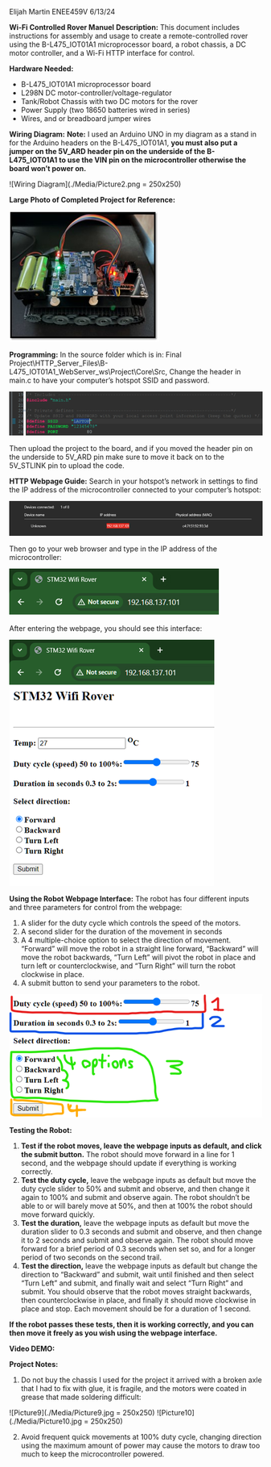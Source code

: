 Elijah Martin
ENEE459V
6/13/24

**Wi-Fi Controlled Rover Manuel**
**Description:**  This document includes instructions for assembly and usage to create a remote-controlled rover using the B-L475\_IOT01A1 microprocessor board, a robot chassis, a DC motor controller, and a Wi-Fi HTTP interface for control.

**Hardware Needed:** 
- B-L475\_IOT01A1 microprocessor board
- L298N DC motor-controller/voltage-regulator 
- Tank/Robot Chassis with two DC motors for the rover
- Power Supply (two 18650 batteries wired in series) 
- Wires, and or breadboard jumper wires

**Wiring Diagram:** 
**Note:** I used an Arduino UNO in my diagram as a stand in for the Arduino headers on the  B-L475\_IOT01A1, **you must also put a jumper on the 5V\_ARD header pin on the underside of the B-L475\_IOT01A1 to use the VIN pin on the microcontroller otherwise the board won’t power on.**

![Wiring Diagram](./Media/Picture2.png = 250x250)

**Large Photo of Completed Project for Reference:**

![Large Photo](./Media/Picture3.jpg)

**Programming:**
In the source folder which is in: Final Project\HTTP\_Server\_Files\B-L475\_IOT01A1\_WebServer\_ws\Project\Core\Src, Change the header in main.c to have your computer’s hotspot SSID and password. 

![Picture4](./Media/Picture4.png)

Then upload the project to the board, and if you moved the header pin on the underside to 5V\_ARD pin make sure to move it back on to the 5V\_STLINK pin to upload the code.

**HTTP Webpage Guide:** 
Search in your hotspot’s network in settings to find the IP address of the microcontroller connected to your computer’s hotspot:

![Picture5](./Media/Picture5.png)

Then go to your web browser and type in the IP address of the microcontroller:

![Picture6](./Media/Picture6.png)

After entering the webpage, you should see this interface:

![Picture7](./Media/Picture7.png)

**Using the Robot Webpage Interface:**
The robot has four different inputs and three parameters for control from the webpage:
1. A slider for the duty cycle which controls the speed of the motors.
2. A second slider for the duration of the movement in seconds
3. A 4 multiple-choice option to select the direction of movement. “Forward” will move the robot in a straight line forward, “Backward” will move the robot backwards, “Turn Left” will pivot the robot in place and turn left or counterclockwise, and “Turn Right” will turn the robot clockwise in place.
4. A submit button to send your parameters to the robot.

![Picture8](./Media/Picture8.png)

**Testing the Robot:**
1. **Test if the robot moves, leave the webpage inputs as default, and click the submit button.** The robot should move forward in a line for 1 second, and the webpage should update if everything is working correctly.
2. **Test the duty cycle,** leave the webpage inputs as default but move the duty cycle slider to 50% and submit and observe, and then change it again to 100% and submit and observe again. The robot shouldn’t be able to or will barely move at 50%, and then at 100% the robot should move forward quickly.
3. **Test the duration,** leave the webpage inputs as default but move the duration slider to 0.3 seconds and submit and observe, and then change it to 2 seconds and submit and observe again. The robot should move forward for a brief period of 0.3 seconds when set so, and for a longer period of two seconds on the second trail.
4. **Test the direction,** leave the webpage inputs as default but change the direction to “Backward” and submit, wait until finished and then select “Turn Left” and submit, and finally wait and select “Turn Right” and submit. You should observe that the robot moves straight backwards, then counterclockwise in place, and finally it should move clockwise in place and stop. Each movement should be for a duration of 1 second.

**If the robot passes these tests, then it is working correctly, and you can then move it freely as you wish using the webpage interface.**

**Video DEMO:** 

**Project Notes:**
1. Do not buy the chassis I used for the project it arrived with a broken axle that I had to fix with glue, it is fragile, and the motors were coated in grease that made soldering difficult:

![Picture9](./Media/Picture9.jpg = 250x250)
![Picture10](./Media/Picture10.jpg = 250x250)

2. Avoid frequent quick movements at 100% duty cycle, changing direction using the maximum amount of power may cause the motors to draw too much to keep the microcontroller powered. 
